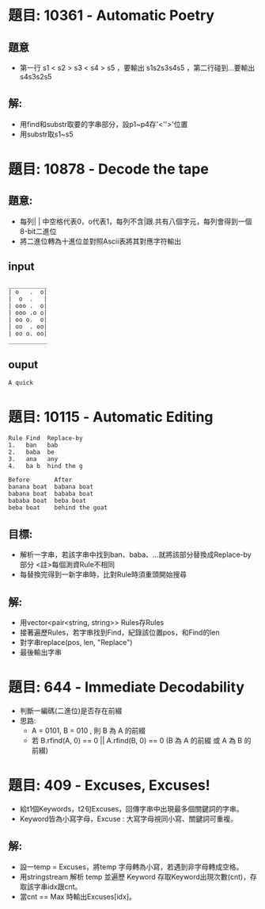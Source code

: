 # 題目: 10361 - Automatic Poetry
## 題意
- 第一行 s1 < s2 > s3 < s4 > s5 ，要輸出 s1s2s3s4s5 ，第二行碰到...要輸出s4s3s2s5
## 解:
- 用find和substr取要的字串部分，設p1~p4存'<''>'位置
- 用substr取s1~s5

# 題目: 10878 - Decode the tape
## 題意:
- 每列| | 中空格代表0，o代表1，每列不含|跟.共有八個字元，每列會得到一個8-bit二進位
- 將二進位轉為十進位並對照Ascii表將其對應字符輸出
## input
```
___________
| o   .  o|
|  o  .   |
| ooo .  o|
| ooo .o o|
| oo o.  o|
| oo  . oo|
| oo o. oo|
___________
```
## ouput
```
A quick
```

# 題目: 10115 - Automatic Editing
```
Rule Find  Replace-by
1.   ban   bab
2.   baba  be
3.   ana   any
4.   ba b  hind the g
```
```
Before       After
banana boat  babana boat
babana boat  bababa boat
bababa boat  beba boat
beba boat    behind the goat
```
## 目標:
- 解析一字串，若該字串中找到ban、baba、...就將該部分替換成Replace-by部分 <註>每個測資Rule不相同
- 每替換完得到一新字串時，比對Rule時須重頭開始搜尋
## 解:
- 用vector<pair<string, string>> Rules存Rules
- 接著遍歷Rules，若字串找到Find，紀錄該位置pos，和Find的len
- 對字串replace(pos, len, "Replace")
- 最後輸出字串

# 題目: 644 - Immediate Decodability
- 判斷一編碼(二進位)是否存在前綴
- 思路:
  - A = 0101, B = 010 , 則 B 為 A 的前綴
  - 若 B.rfind(A, 0) == 0 || A.rfind(B, 0) == 0 (B 為 A 的前綴 或 A 為 B 的前綴)

# 題目: 409 - Excuses, Excuses!
- 給t1個Keywords，t2句Excuses，回傳字串中出現最多個關鍵詞的字串。
- Keyword皆為小寫字母，Excuse : 大寫字母視同小寫、關鍵詞可重複。
## 解:
- 設一temp = Excuses，將temp 字母轉為小寫，若遇到非字母轉成空格。
- 用stringstream 解析 temp 並遍歷 Keyword 存取Keyword出現次數(cnt)，存取該字串idx跟cnt。
- 當cnt == Max 時輸出Excuses[idx]。
